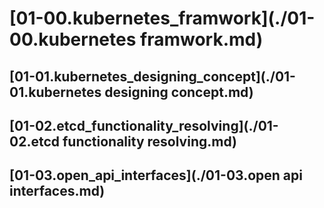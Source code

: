 # [01-00.kubernetes_framwork](./01-00.kubernetes framwork.md)
## [01-01.kubernetes_designing_concept](./01-01.kubernetes designing concept.md)
## [01-02.etcd_functionality_resolving](./01-02.etcd functionality resolving.md)
## [01-03.open_api_interfaces](./01-03.open api interfaces.md)

